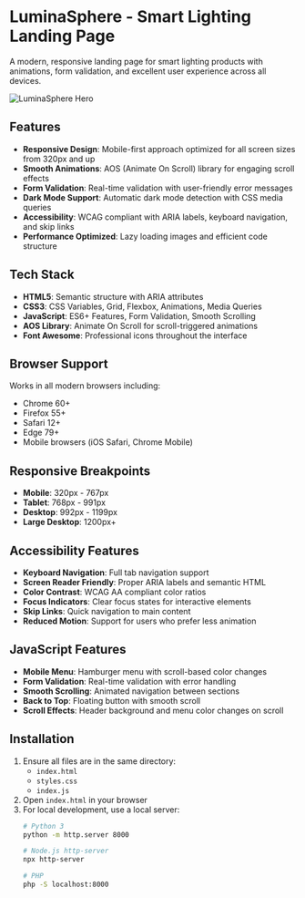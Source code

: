 # LuminaSphere - Smart Lighting Landing Page

A modern, responsive landing page for smart lighting products with animations, form validation, and excellent user experience across all devices.

![LuminaSphere Hero](https://images.unsplash.com/photo-1558618666-fcd25c85cd64?ixlib=rb-1.2.1&auto=format&fit=crop&w=1200&q=80)

## Features

- **Responsive Design**: Mobile-first approach optimized for all screen sizes from 320px and up
- **Smooth Animations**: AOS (Animate On Scroll) library for engaging scroll effects
- **Form Validation**: Real-time validation with user-friendly error messages
- **Dark Mode Support**: Automatic dark mode detection with CSS media queries
- **Accessibility**: WCAG compliant with ARIA labels, keyboard navigation, and skip links
- **Performance Optimized**: Lazy loading images and efficient code structure

## Tech Stack

- **HTML5**: Semantic structure with ARIA attributes
- **CSS3**: CSS Variables, Grid, Flexbox, Animations, Media Queries
- **JavaScript**: ES6+ Features, Form Validation, Smooth Scrolling
- **AOS Library**: Animate On Scroll for scroll-triggered animations
- **Font Awesome**: Professional icons throughout the interface

## Browser Support

Works in all modern browsers including:
- Chrome 60+
- Firefox 55+
- Safari 12+
- Edge 79+
- Mobile browsers (iOS Safari, Chrome Mobile)

## Responsive Breakpoints

- **Mobile**: 320px - 767px
- **Tablet**: 768px - 991px
- **Desktop**: 992px - 1199px
- **Large Desktop**: 1200px+

## Accessibility Features

- **Keyboard Navigation**: Full tab navigation support
- **Screen Reader Friendly**: Proper ARIA labels and semantic HTML
- **Color Contrast**: WCAG AA compliant color ratios
- **Focus Indicators**: Clear focus states for interactive elements
- **Skip Links**: Quick navigation to main content
- **Reduced Motion**: Support for users who prefer less animation

## JavaScript Features

- **Mobile Menu**: Hamburger menu with scroll-based color changes
- **Form Validation**: Real-time validation with error handling
- **Smooth Scrolling**: Animated navigation between sections
- **Back to Top**: Floating button with smooth scroll
- **Scroll Effects**: Header background and menu color changes on scroll

## Installation

1. Ensure all files are in the same directory:
   - `index.html`
   - `styles.css`
   - `index.js`
2. Open `index.html` in your browser
3. For local development, use a local server:
   ```bash
   # Python 3
   python -m http.server 8000
   
   # Node.js http-server
   npx http-server
   
   # PHP
   php -S localhost:8000